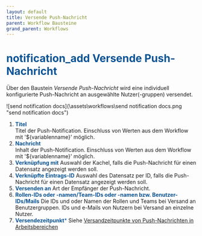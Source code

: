 ```yaml
---
layout: default
title: Versende Push-Nachricht
parent: Workflow Bausteine
grand_parent: Workflows
---
```


# <span style="color:#0b5394"><span class="material-icons">notification_add</span> **Versende Push-Nachricht**</span>

Über den Baustein *Versende Push-Nachricht* wird eine individuell konfigurierte Push-Nachricht an ausgewählte Nutzer(-gruppen) versendet.

![send notification docs](\assets\workflows\send notification docs.png "send notification docs")
1. <span style="color:#0b5394">**Titel**</span>  
    Titel der Push-Notification. Einschluss von Werten aus dem Workflow mit '${variablenname}' möglich.
2. <span style="color:#0b5394">**Nachricht**</span>  
    Inhalt der Push-Notification. Einschluss von Werten aus dem Workflow mit '${variablenname}' möglich.
3. <span style="color:#0b5394">**Verknüpfung mit**</span>
    Auswahl der Kachel, falls die Push-Nachricht für einen Datensatz angezeigt werden soll.  
4. <span style="color:#0b5394">**Verknüpfte Eintrags-ID**</span> 
    Auswahl des Datensatz per ID, falls die Push-Nachricht für einen Datensatz angezeigt werden soll.
5. <span style="color:#0b5394">**Versenden an**</span>
    Art der Empfänger der Push-Nachricht.
6. <span style="color:#0b5394">**Rollen-IDs oder -namen/Team-IDs oder -namen bzw. Benutzer-IDs/Mails**</span>
    Die IDs und oder Namen der Rollen und Teams bei Versand an Benutzergruppen.
    IDs und e-Mails von Nutzern bei Versand an einzelne Nutzer.
7. <span style="color:#0b5394">**Versendezeitpunkt***</span>
    Siehe [Versandzeitpunkte von Push-Nachrichten in Arbeitsbereichen](/docs/global-settings-and-functions.html#versendezeitpunkt)